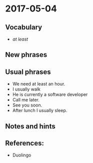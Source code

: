 # 2017-05-04

## Vocabulary

- *at least*

## New phrases

## Usual phrases

- We need at least an hour.
- I usually walk
- He is currently a software developer
- Call me later.
- See you soon.
- After lunch I usually sleep.

## Notes and hints

## References:
- Duolingo
